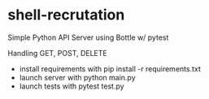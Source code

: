 # shell-recrutation
Simple Python API Server using Bottle w/ pytest

Handling GET, POST, DELETE

- install requirements with pip install -r requirements.txt
- launch server with python main.py
- launch tests with pytest test.py
